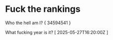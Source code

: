 # Fuck the rankings

Who the hell am I?
{ 34594541 }

What fucking year is it?
[ 2025-05-27T16:20:00Z ]
